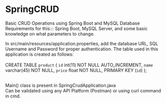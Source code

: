 # SpringCRUD
Basic CRUD Operations using Spring Boot and MySQL Database
<br>
Requirements for this::: Spring Boot, MySQL Server, and some basic knowledge on what parameters to change.
<br>

In src/main/resources/application.properties, add the database URL, SQL Username and Password for proper authentication.
The table used in this application is created as follows:
<br><br>
CREATE TABLE `product` (
  `id` int(11) NOT NULL AUTO_INCREMENT,
  `name` varchar(45) NOT NULL,
  `price` float NOT NULL,
  PRIMARY KEY (`id`)
);
<br><br>

Main() class is present in SpringCrudApplication.java
<br>
Can be validated using any API Platform (Postman) or using curl command in cmd.
